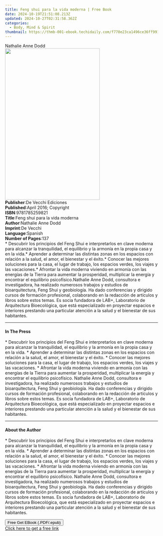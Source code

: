 ```yaml
---
title: Feng shui para la vida moderna | Free Book
date: 2024-10-19T21:51:08.213Z
updated: 2024-10-27T02:31:58.362Z
categories:
  - Body, Mind & Spirit
thumbnail: https://thmb-001-ebook.techidaily.com/f770e23ca1496ce36ff99171be99f5a042e4bdfcf994b2474bd67e1d74184cdb.jpg
---
```

<main id="book-container">
  <div class="flex flex-col">
    <div class="book-brief flex-1 py-6 px-4 sm:p-6 md:py-10 md:px-8">
      <!-- brief-->
      <div class="book-brief-main">Nathalie Anne Dodd</div>
    </div>
    <div
      class="book-meta-info flex-1 grid gap-4 col-start-1 col-end-3 row-start-1 sm:mb-6 sm:grid-cols-4 lg:gap-6 lg:col-start-2 lg:row-end-6 lg:row-span-6 lg:mb-0"
    >
      <div
        class="book-meta-info-left place-content-center mt-4 p-4 text-sm leading-6 col-start-2 col-span-2 dark:text-slate-400"
      >
        <img
          class="w-full h-500 object-cover rounded-lg sm:h-255 sm:col-span-2 lg:col-span-full"
          src="https://img-001-ebook.techidaily.com/6429b4e3cbfe8ef5a1f2eca0a89d0427a6efb677c3e5fbf09362ae0ad2a43967.jpg"
          alt=""
          width="312"
          height="500"
        />
      </div>
      <div
        class="book-meta-info-right mt-2 col-start-1 row-start-2 col-span-3 self-center"
      >
        <!-- meta data  -->
        <div class="flex flex-col px-4 md:px-8">
          <div class="flex-1">
            <strong>Publisher</strong>:<span class="px-2"
              >De Vecchi Ediciones</span
            >
          </div>
          <div class="flex-1">
            <strong>Published</strong>:<span class="px-2"
              >April 2016; Copyright</span
            >
          </div>
          <div class="flex-1">
            <strong>ISBN</strong>:<span class="px-2">9781785259821</span>
          </div>
          <div class="flex-1">
            <strong>Title</strong>:<span class="px-2"
              >Feng shui para la vida moderna</span
            >
          </div>
          <div class="flex-1">
            <strong>Author</strong>:<span class="px-2">Nathalie Anne Dodd</span>
          </div>
          <div class="flex-1">
            <strong>Imprint</strong>:<span class="px-2">De Vecchi</span>
          </div>
          <div class="flex-1">
            <strong>Language</strong>:<span class="px-2">Spanish</span>
          </div>
          <div class="flex-1">
            <strong>Number of Pages</strong>:<span class="px-2">137</span>
          </div>
        </div>
      </div>
    </div>
    <div class="book-description flex-1 py-6 px-4 sm:p-6 md:py-10 md:px-8">
      <div class="book-description-main">
        <div accordion-content="" id="description">
          * Descubrir los principios del Feng Shui e interpretarlos en clave
          moderna para alcanzar la tranquilidad, el equilibrio y la armonía en
          la propia casa y en la vida.* Aprender a determinar las distintas
          zonas en los espacios con relación a la salud, el amor, el bienestar y
          el éxito.* Conocer las mejores soluciones para la casa, el lugar de
          trabajo, los espacios verdes, los viajes y las vacaciones.* Afrontar
          la vida moderna viviendo en armonía con las energías de la Tierra para
          aumentar la prosperidad, multiplicar la energía y encontrar el
          equilibrio psicofísico.Nathalie Anne Dodd, consultora e investigadora,
          ha realizado numerosos trabajos y estudios de bioarquitectura, Feng
          Shui y geobiología. Ha dado conferencias y dirigido cursos de
          formación profesional, colaborando en la redacción de artículos y
          libros sobre estos temas. Es socia fundadora de LAB+, Laboratorio de
          Arquitectura Bioecológica, que está especializado en proyectar
          espacios e interiores prestando una particular atención a la salud y
          el bienestar de sus habitantes.
        </div>
      </div>
    </div>
    <div class="book-excerpts flex-1 py-6 px-4 sm:p-6 md:py-10 md:px-8">
      <!-- excerpts-->
      <div class="book-excerpts-main">
        <hr />
        <h4 class="placeholder placeholder-heading">
          <span>In The Press</span>
        </h4>
        <p>
          * Descubrir los principios del Feng Shui e interpretarlos en clave
          moderna para alcanzar la tranquilidad, el equilibrio y la armonía en
          la propia casa y en la vida. * Aprender a determinar las distintas
          zonas en los espacios con relación a la salud, el amor, el bienestar y
          el éxito. * Conocer las mejores soluciones para la casa, el lugar de
          trabajo, los espacios verdes, los viajes y las vacaciones. * Afrontar
          la vida moderna viviendo en armonía con las energías de la Tierra para
          aumentar la prosperidad, multiplicar la energía y encontrar el
          equilibrio psicofísico. Nathalie Anne Dodd, consultora e
          investigadora, ha realizado numerosos trabajos y estudios de
          bioarquitectura, Feng Shui y geobiología. Ha dado conferencias y
          dirigido cursos de formación profesional, colaborando en la redacción
          de artículos y libros sobre estos temas. Es socia fundadora de LAB+,
          Laboratorio de Arquitectura Bioecológica, que está especializado en
          proyectar espacios e interiores prestando una particular atención a la
          salud y el bienestar de sus habitantes.
        </p>
      </div>
    </div>
    <div class="book-about-author flex-1 py-6 px-4 sm:p-6 md:py-10 md:px-8">
      <!-- about author-->
      <div class="book-main-author-main">
        <hr />
        <h4 class="placeholder placeholder-heading">
          <span>About the Author</span>
        </h4>
        <p>
          * Descubrir los principios del Feng Shui e interpretarlos en clave
          moderna para alcanzar la tranquilidad, el equilibrio y la armonía en
          la propia casa y en la vida. * Aprender a determinar las distintas
          zonas en los espacios con relación a la salud, el amor, el bienestar y
          el éxito. * Conocer las mejores soluciones para la casa, el lugar de
          trabajo, los espacios verdes, los viajes y las vacaciones. * Afrontar
          la vida moderna viviendo en armonía con las energías de la Tierra para
          aumentar la prosperidad, multiplicar la energía y encontrar el
          equilibrio psicofísico. Nathalie Anne Dodd, consultora e
          investigadora, ha realizado numerosos trabajos y estudios de
          bioarquitectura, Feng Shui y geobiología. Ha dado conferencias y
          dirigido cursos de formación profesional, colaborando en la redacción
          de artículos y libros sobre estos temas. Es socia fundadora de LAB+,
          Laboratorio de Arquitectura Bioecológica, que está especializado en
          proyectar espacios e interiores prestando una particular atención a la
          salud y el bienestar de sus habitantes.
        </p>
      </div>
    </div>
    <div class="book-free-get flex-1 py-6 px-4 sm:p-6 md:py-10 md:px-8">
      <button
        id="btn-free-get"
        class="bg-blue-500 hover:bg-blue-700 text-white font-bold py-2 px-4 rounded"
      >
        Free Get EBook (.PDF/.epub)
      </button>
      <div id="countdown-display" class="px-2 text-lg mt-2"></div>
      <a
        id="free-link"
        class="hidden bg-blue-500 hover:bg-blue-700 text-white font-bold py-2 px-4 rounded"
        href="https://www.ebooks.com/en-us/book/2593896/feng-shui-para-la-vida-moderna/nathalie-anne-dodd/"
        target="_blank"
        >Click here to get a free link</a
      >
    </div>
    <script>
      let countdownTime = 0;
      let countdownInterval = null;
      document
        .getElementById('btn-free-get')
        .addEventListener('click', startCountdown);
      function startCountdown() {
        countdownTime = new Date().getTime() + 60000 * 3;
        countdownInterval = setInterval(updateCountdown, 1000);
        document.getElementById('btn-free-get').disabled = true;
        document
          .getElementById('btn-free-get')
          .classList.add('bg-gray-500', 'cursor-not-allowed');
      }
      function updateCountdown() {
        let currentTime = new Date().getTime();
        let timeLeft = countdownTime - currentTime;
        let secondsLeft = Math.floor(timeLeft / 1000);
        document.getElementById('countdown-display').innerHTML =
          `Remaining time: ${secondsLeft} seconds.`;
        if (secondsLeft <= 0) {
          clearInterval(countdownInterval);
          document.getElementById('btn-free-get').classList.add('hidden');
          document.getElementById('free-link').classList.remove('hidden');
          document.getElementById('countdown-display').innerHTML = '';
        }
      }
    </script>
  </div>
</main>

<ins class="adsbygoogle"
      style="display:block"
      data-ad-client="ca-pub-7571918770474297"
      data-ad-slot="8358498916"
      data-ad-format="auto"
      data-full-width-responsive="true"></ins>
    